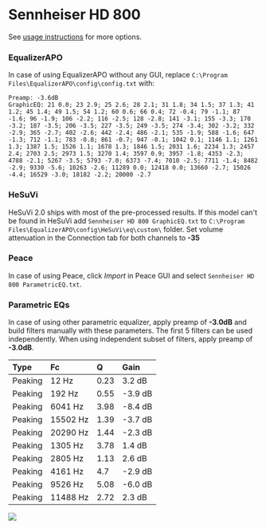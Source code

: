 # Sennheiser HD 800
See [usage instructions](https://github.com/jaakkopasanen/AutoEq#usage) for more options.

### EqualizerAPO
In case of using EqualizerAPO without any GUI, replace `C:\Program Files\EqualizerAPO\config\config.txt`
with:
```
Preamp: -3.6dB
GraphicEQ: 21 0.0; 23 2.9; 25 2.6; 28 2.1; 31 1.8; 34 1.5; 37 1.3; 41 1.2; 45 1.4; 49 1.5; 54 1.2; 60 0.6; 66 0.4; 72 -0.4; 79 -1.1; 87 -1.6; 96 -1.9; 106 -2.2; 116 -2.5; 128 -2.8; 141 -3.1; 155 -3.3; 170 -3.2; 187 -3.5; 206 -3.5; 227 -3.5; 249 -3.5; 274 -3.4; 302 -3.2; 332 -2.9; 365 -2.7; 402 -2.6; 442 -2.4; 486 -2.1; 535 -1.9; 588 -1.6; 647 -1.3; 712 -1.1; 783 -0.8; 861 -0.7; 947 -0.1; 1042 0.1; 1146 1.1; 1261 1.3; 1387 1.5; 1526 1.1; 1678 1.3; 1846 1.5; 2031 1.6; 2234 1.3; 2457 2.4; 2703 2.5; 2973 1.5; 3270 1.4; 3597 0.9; 3957 -1.8; 4353 -2.3; 4788 -2.1; 5267 -3.5; 5793 -7.0; 6373 -7.4; 7010 -2.5; 7711 -1.4; 8482 -2.9; 9330 -5.6; 10263 -2.6; 11289 0.0; 12418 0.0; 13660 -2.7; 15026 -4.4; 16529 -3.0; 18182 -2.2; 20000 -2.7
```

### HeSuVi
HeSuVi 2.0 ships with most of the pre-processed results. If this model can't be found in HeSuVi add
`Sennheiser HD 800 GraphicEQ.txt` to `C:\Program Files\EqualizerAPO\config\HeSuVi\eq\custom\` folder.
Set volume attenuation in the Connection tab for both channels to **-35**

### Peace
In case of using Peace, click *Import* in Peace GUI and select `Sennheiser HD 800 ParametricEQ.txt`.

### Parametric EQs
In case of using other parametric equalizer, apply preamp of **-3.0dB** and build filters manually
with these parameters. The first 5 filters can be used independently.
When using independent subset of filters, apply preamp of **-3.0dB**.

| Type    | Fc       |    Q | Gain    |
|:--------|:---------|:-----|:--------|
| Peaking | 12 Hz    | 0.23 | 3.2 dB  |
| Peaking | 192 Hz   | 0.55 | -3.9 dB |
| Peaking | 6041 Hz  | 3.98 | -8.4 dB |
| Peaking | 15502 Hz | 1.39 | -3.7 dB |
| Peaking | 20290 Hz | 1.44 | -2.3 dB |
| Peaking | 1305 Hz  | 3.78 | 1.4 dB  |
| Peaking | 2805 Hz  | 1.13 | 2.6 dB  |
| Peaking | 4161 Hz  | 4.7  | -2.9 dB |
| Peaking | 9526 Hz  | 5.08 | -6.0 dB |
| Peaking | 11488 Hz | 2.72 | 2.3 dB  |

![](https://raw.githubusercontent.com/jaakkopasanen/AutoEq/master/results/headphonecom/sbaf-serious/Sennheiser%20HD%20800/Sennheiser%20HD%20800.png)